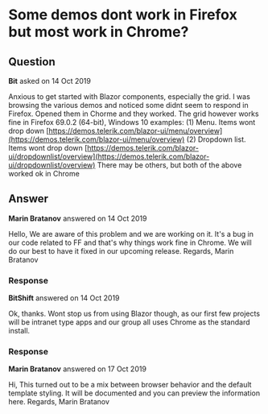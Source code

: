 # Some demos dont work in Firefox but most work in Chrome?

## Question

**Bit** asked on 14 Oct 2019

Anxious to get started with Blazor components, especially the grid. I was browsing the various demos and noticed some didnt seem to respond in Firefox. Opened them in Chorme and they worked. The grid however works fine in Firefox 69.0.2 (64-bit), Windows 10 examples: (1) Menu. Items wont drop down [https://demos.telerik.com/blazor-ui/menu/overview](https://demos.telerik.com/blazor-ui/menu/overview) (2) Dropdown list. Items wont drop down [https://demos.telerik.com/blazor-ui/dropdownlist/overview](https://demos.telerik.com/blazor-ui/dropdownlist/overview) There may be others, but both of the above worked ok in Chrome

## Answer

**Marin Bratanov** answered on 14 Oct 2019

Hello, We are aware of this problem and we are working on it. It's a bug in our code related to FF and that's why things work fine in Chrome. We will do our best to have it fixed in our upcoming release. Regards, Marin Bratanov

### Response

**BitShift** answered on 14 Oct 2019

Ok, thanks. Wont stop us from using Blazor though, as our first few projects will be intranet type apps and our group all uses Chrome as the standard install.

### Response

**Marin Bratanov** answered on 17 Oct 2019

Hi, This turned out to be a mix between browser behavior and the default template styling. It will be documented and you can preview the information here. Regards, Marin Bratanov
